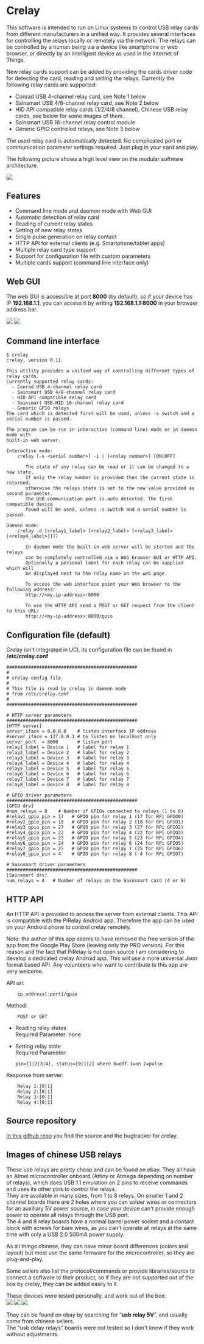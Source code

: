 # Crelay

This software is intended to run on Linux systems to control USB relay cards from different manufacturers in a unified way. It provides several interfaces for controlling the relays locally or remotely via the network. The relays can be controlled by a human being via a device like smartphone or web browser, or directly by an intelligent device as used in the Internet of Things.

New relay cards support can be added by providing the cards driver code for detecting the card, reading and setting the relays. Currently the following relay cards are supported:

- Conrad USB 4-channel relay card, see Note 1 below
- Sainsmart USB 4/8-channel relay card, see Note 2 below
- HID API compatible relay cards (1/2/4/8 channel), Chinese USB relay cards, see below for some images of them.
- Sainsmart USB 16-channel relay control module
- Generic GPIO controlled relays, see Note 3 below

The used relay card is automatically detected. No complicated port or communication parameter settings required. Just plug in your card and play.

The following picture shows a high level view on the modular software architecture.

[![](/_media/docs/guide-user/services/automation/sw-architecture.png)](/_detail/docs/guide-user/services/automation/sw-architecture.png?id=docs%3Aguide-user%3Aservices%3Aautomation%3Acrelay "docs:guide-user:services:automation:sw-architecture.png")

## Features

- Command line mode and daemon mode with Web GUI
- Automatic detection of relay card
- Reading of current relay states
- Setting of new relay states
- Single pulse generation on relay contact
- HTTP API for external clients (e.g. Smartphone/tablet apps)
- Multiple relay card type support
- Support for configuration file with custom parameters
- Multiple cards support (command line interface only)

## Web GUI

The web GUI is accessible at port **8000** (by default), so if your device has IP **192.168.1.1**, you can access it by writing **192.168.1.1:8000** in your browser address bar.

[![](/_media/docs/guide-user/services/automation/crelay-screenshot1.png)](/_detail/docs/guide-user/services/automation/crelay-screenshot1.png?id=docs%3Aguide-user%3Aservices%3Aautomation%3Acrelay "docs:guide-user:services:automation:crelay-screenshot1.png") [![](/_media/docs/guide-user/services/automation/crelay-screenshot2.png)](/_detail/docs/guide-user/services/automation/crelay-screenshot2.png?id=docs%3Aguide-user%3Aservices%3Aautomation%3Acrelay "docs:guide-user:services:automation:crelay-screenshot2.png")

## Command line interface

```
$ crelay 
crelay, version 0.11

This utility provides a unified way of controlling different types of relay cards.
Currently supported relay cards:
  - Conrad USB 4-channel relay card
  - Sainsmart USB 4/8-channel relay card
  - HID API compatible relay card
  - Sainsmart USB-HID 16-channel relay card
  - Generic GPIO relays
The card which is detected first will be used, unless -s switch and a serial number is passed.

The program can be run in interactive (command line) mode or in daemon mode with
built-in web server.

Interactive mode:
    crelay [-s <serial number>] -i | [<relay number>] [ON|OFF]

       The state of any relay can be read or it can be changed to a new state.
       If only the relay number is provided then the current state is returned,
       otherwise the relays state is set to the new value provided as second parameter.
       The USB communication port is auto detected. The first compatible device
       found will be used, unless -s switch and a serial number is passed.

Daemon mode:
    crelay -d [<relay1_label> [<relay2_label> [<relay3_label> [<relay4_label>]]]] 

       In daemon mode the built-in web server will be started and the relays
       can be completely controlled via a Web browser GUI or HTTP API.
       Optionally a personal label for each relay can be supplied which will
       be displayed next to the relay name on the web page.

       To access the web interface point your Web browser to the following address:
       http://<my-ip-address>:8000

       To use the HTTP API send a POST or GET request from the client to this URL:
       http://<my-ip-address>:8000/gpio
```

## Configuration file (default)

Crelay isn't integrated in UCI, its configuration file can be found in **/etc/crelay.conf**

```
################################################
#
# crelay config file
#
# This file is read by crelay in daemon mode
# from /etc/crelay.conf
#
################################################

# HTTP server parameters
################################################
[HTTP server]
server_iface = 0.0.0.0    # listen interface IP address
#server_iface = 127.0.0.1 # to listen on localhost only
server_port  = 8000       # listen port
relay1_label = Device 1   # label for relay 1
relay2_label = Device 2   # label for relay 2
relay3_label = Device 3   # label for relay 3
relay4_label = Device 4   # label for relay 4
relay5_label = Device 5   # label for relay 5
relay6_label = Device 6   # label for relay 6
relay7_label = Device 7   # label for relay 7
relay8_label = Device 8   # label for relay 8

# GPIO driver parameters
################################################
[GPIO drv]
#num_relays = 8    # Number of GPIOs connected to relays (1 to 8)
#relay1_gpio_pin = 17   # GPIO pin for relay 1 (17 for RPi GPIO0)
#relay2_gpio_pin = 18   # GPIO pin for relay 2 (18 for RPi GPIO1)
#relay3_gpio_pin = 27   # GPIO pin for relay 3 (27 for RPi GPIO2)
#relay4_gpio_pin = 22   # GPIO pin for relay 4 (22 for RPi GPIO3)
#relay5_gpio_pin = 23   # GPIO pin for relay 5 (23 for RPi GPIO4)
#relay6_gpio_pin = 24   # GPIO pin for relay 6 (24 for RPi GPIO5)
#relay7_gpio_pin = 25   # GPIO pin for relay 7 (25 for RPi GPIO6)
#relay8_gpio_pin = 4    # GPIO pin for relay 8 ( 4 for RPi GPIO7)

# Sainsmart driver parameters
################################################
[Sainsmart drv]
num_relays = 4   # Number of relays on the Sainsmart card (4 or 8)
```

## HTTP API

An HTTP API is provided to access the server from external clients. This API is compatible with the PiRelay Android app. Therefore the app can be used on your Android phone to control crelay remotely.

Note: the author of this app seems to have removed the free version of the app from the Google Play Store (leaving only the PRO version). For this reason and the fact that PiRelay is not open source I am considering to develop a dedicated crelay Android app. This will use a more universal Json format based API. Any volunteers who want to contribute to this app are very welcome.

API url:

```
    ip_address[:port]/gpio
```

Method:

```
    POST or GET
```

- Reading relay states  
  Required Parameter: none

<!--THE END-->

- Setting relay state  
  Required Parameter:
  
  ```
  pin=[1|2|3|4], status=[0|1|2] where 0=off 1=on 2=pulse
  ```

Response from server:

```
    Relay 1:[0|1]
    Relay 2:[0|1]
    Relay 3:[0|1]
    Relay 4:[0|1]
```

## Source repository

[In this github repo](https://github.com/ondrej1024/crelay "https://github.com/ondrej1024/crelay") you find the source and the bugtracker for crelay.

## Images of chinese USB relays

These usb relays are pretty cheap and can be found on ebay. They all have an Atmel microcontroller onboard (Attiny or Atmega depending on number of relays), which does USB 1.1 emulation on 2 pins to receive commands and uses its other pins to control the relays.  
They are available in many sizes, from 1 to 8 relays. On smaller 1 and 2 channel boards there are 2 holes where you can solder wires or connectors for an auxiliary 5V power source, in case your device can't provide enough power to operate all relays through the USB port.  
The 4 and 8 relay boards have a normal barrel power socket and a contact block with screws for bare wires, as you can't operate all relays at the same time with only a USB 2.0 500mA power supply.

As all things chinese, they can have minor board differences (colors and layout) but most use the same firmware for the microcontroller, so they are plug-and-play.

Some sellers also list the protocol/commands or provide libraries/source to connect a software to their product, so if they are not supported out of the box by crelay, they can be added easily to it.

These devices were tested personally, and work out of the box:  
[![](/_media/docs/guide-user/services/automation/usb_relay.jpg?w=400&tok=0de63d)](/_detail/docs/guide-user/services/automation/usb_relay.jpg?id=docs%3Aguide-user%3Aservices%3Aautomation%3Acrelay "docs:guide-user:services:automation:usb_relay.jpg") [![](/_media/docs/guide-user/services/automation/usb_relay-side.jpg?w=400&tok=5aa365)](/_detail/docs/guide-user/services/automation/usb_relay-side.jpg?id=docs%3Aguide-user%3Aservices%3Aautomation%3Acrelay "docs:guide-user:services:automation:usb_relay-side.jpg") [![](/_media/docs/guide-user/services/automation/usb_relay_group.jpg?w=400&tok=cf63ef)](/_detail/docs/guide-user/services/automation/usb_relay_group.jpg?id=docs%3Aguide-user%3Aservices%3Aautomation%3Acrelay "docs:guide-user:services:automation:usb_relay_group.jpg")

They can be found on ebay by searching for “**usb relay 5V**”, and usually come from chinese sellers.  
The “usb delay relays” boards were not tested so I don't know if they work without adjustments.
